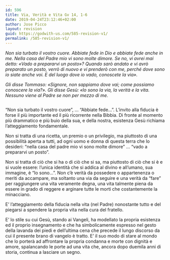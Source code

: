 ```yaml
---
id: 596
title: Via, Verità e Vita Gv 14, 1-6
date: 2019-04-24T23:12:46+02:00
author: Jose Picco
layout: revision
guid: https://godwith-us.com/585-revision-v1/
permalink: /585-revision-v1/
---
```

_Non sia turbato il vostro cuore. Abbiate fede in Dio e abbiate fede anche in me. Nella casa del Padre mio vi sono molte dimore. Se no, vi avrei mai detto: «Vado a prepararvi un posto»? Quando sarò andato e vi avrò preparato un posto, verrò di nuovo e vi prenderò con me, perché dove sono io siate anche voi. E del luogo dove io vado, conoscete la via»._

_Gli disse Tommaso: «Signore, non sappiamo dove vai; come possiamo conoscere la via?». Gli disse Gesù: «Io sono la via, la verità e la vita. Nessuno viene al Padre se non per mezzo di me._<figure class="wp-block-image">

<img src="https://godwith-us.com/wp-content/uploads/2019/04/Tommaso1.jpg" alt="" class="wp-image-590" srcset="https://incercadidio.com/wp-content/uploads/2019/04/Tommaso1.jpg 930w, https://incercadidio.com/wp-content/uploads/2019/04/Tommaso1-300x177.jpg 300w, https://incercadidio.com/wp-content/uploads/2019/04/Tommaso1-768x453.jpg 768w" sizes="(max-width: 930px) 100vw, 930px" /> </figure> 

“Non sia turbato il vostro cuore”, … “Abbiate fede&#8230;”. L&#8217;invito alla fiducia è forse il più importante ed il più ricorrente nella Bibbia. Di fronte al momento più drammatico e più buio della sua, e della nostra, esistenza Gesù richiama l&#8217;atteggiamento fondamentale. 

Non si tratta di una ricetta, un premio o un privilegio, ma piuttosto di una possibilità aperta a tutti, ad ogni uomo e donna di questa terra che lo desideri: “nella casa del padre mio vi sono molte dimore” … “vado a prepararvi un posto”. 

Non si tratta di ciò che si ha o di ciò che si sa, ma piuttosto di ciò che si è e si vuole essere: l’unica identità che si addica al divino e all’umano, sua immagine, è “Io sono…”. Non c’è verità da possedere o appartenenza o meriti da accampare, ma soltanto una via da seguire e una verità da “fare” per raggiungere una vita veramente degna, una vita talmente piena da essere in grado di reggere e arginare tutte le morti che costantemente la minacciano. 

E’ l’atteggiamento della fiducia nella vita (nel Padre) nonostante tutto e del piegarsi a spendere la propria vita nella cura del fratello. 

E’ lo stile su cui Gesù, stando ai Vangeli, ha modellato la propria esistenza ed il proprio insegnamento e che ha simbolicamente espresso nel gesto della lavanda dei piedi e dell’ultima cena che precede il lungo discorso da cui il presente brano di vangelo è tratto. E’ il suo modo di stare al mondo che lo porterà ad affrontare la propria condanna e morte con dignità e amore, spalancando le porte ad una vita che, ancora dopo duemila anni di storia, continua a lasciare un segno.